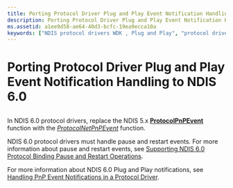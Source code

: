 ```yaml
---
title: Porting Protocol Driver Plug and Play Event Notification Handling to NDIS 6.0
description: Porting Protocol Driver Plug and Play Event Notification Handling to NDIS 6.0
ms.assetid: a1ee9d58-ae64-40d3-bcfc-19ea9ecca10a
keywords: ["NDIS protocol drivers WDK , Plug and Play", "protocol drivers WDK networking , Plug and Play", "porting protocol drivers WDK networking , Plug and Play event notifications", "Plug and Play WDK networking , porting event notifications", "event notifications WD"]
---
```


# Porting Protocol Driver Plug and Play Event Notification Handling to NDIS 6.0


## <a href="" id="ddk-porting-protocol-driver-plug-and-play-event-notification-handling-"></a>


In NDIS 6.0 protocol drivers, replace the NDIS 5.x [**ProtocolPnPEvent**](https://msdn.microsoft.com/library/windows/hardware/ff563243) function with the [*ProtocolNetPnPEvent*](https://msdn.microsoft.com/library/windows/hardware/ff570263) function.

NDIS 6.0 protocol drivers must handle pause and restart events. For more information about pause and restart events, see [Supporting NDIS 6.0 Protocol Binding Pause and Restart Operations](supporting-ndis-6-0-protocol-binding-pause-and-restart-operations.md).

For more information about NDIS 6.0 Plug and Play notifications, see [Handling PnP Event Notifications in a Protocol Driver](handling-pnp-event-notifications-in-a-protocol-driver.md).

 

 





